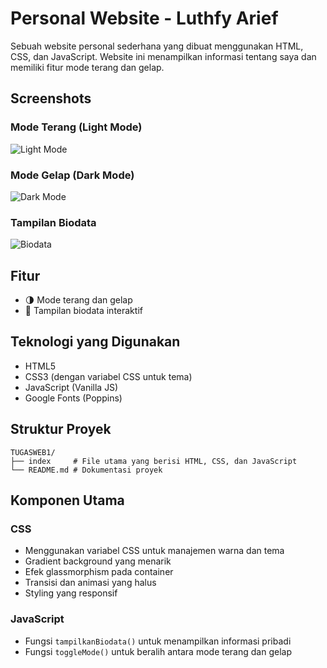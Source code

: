 # Personal Website - Luthfy Arief

Sebuah website personal sederhana yang dibuat menggunakan HTML, CSS, dan JavaScript. Website ini menampilkan informasi tentang saya dan memiliki fitur mode terang dan gelap.

## Screenshots

### Mode Terang (Light Mode)

![Light Mode](<img width="1919" height="1139" alt="Screenshot 2025-10-28 200735" src="https://github.com/user-attachments/assets/92e15834-963e-4b22-b88d-88d368bd78ea" />
)

### Mode Gelap (Dark Mode)

![Dark Mode](<img width="1917" height="1137" alt="Screenshot 2025-10-28 200659" src="https://github.com/user-attachments/assets/72699e36-c1cc-47e6-8237-82c55c0d0e03" />
)

### Tampilan Biodata

![Biodata](<img width="1919" height="1134" alt="Screenshot 2025-10-28 201027" src="https://github.com/user-attachments/assets/564daa63-0891-4b58-86ad-af5d4e32b8f7" />
)

## Fitur

- 🌗 Mode terang dan gelap
- 👤 Tampilan biodata interaktif

## Teknologi yang Digunakan

- HTML5
- CSS3 (dengan variabel CSS untuk tema)
- JavaScript (Vanilla JS)
- Google Fonts (Poppins)

## Struktur Proyek

```
TUGASWEB1/
├── index     # File utama yang berisi HTML, CSS, dan JavaScript
└── README.md # Dokumentasi proyek
```

## Komponen Utama

### CSS

- Menggunakan variabel CSS untuk manajemen warna dan tema
- Gradient background yang menarik
- Efek glassmorphism pada container
- Transisi dan animasi yang halus
- Styling yang responsif

### JavaScript

- Fungsi `tampilkanBiodata()` untuk menampilkan informasi pribadi
- Fungsi `toggleMode()` untuk beralih antara mode terang dan gelap
